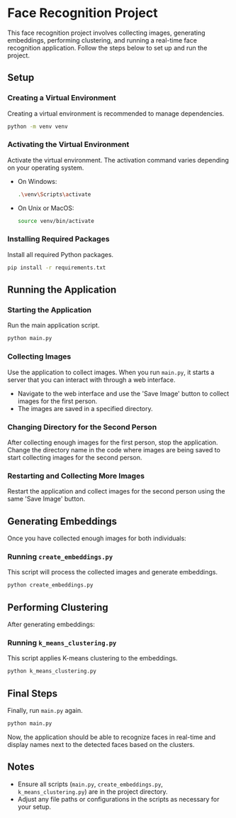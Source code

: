 
# Face Recognition Project

This face recognition project involves collecting images, generating embeddings, performing clustering, and running a real-time face recognition application. Follow the steps below to set up and run the project.

## Setup

### Creating a Virtual Environment

Creating a virtual environment is recommended to manage dependencies.

```bash
python -m venv venv
```

### Activating the Virtual Environment

Activate the virtual environment. The activation command varies depending on your operating system.

- On Windows:
  ```bash
  .\venv\Scripts\activate
  ```

- On Unix or MacOS:
  ```bash
  source venv/bin/activate
  ```

### Installing Required Packages

Install all required Python packages.

```bash
pip install -r requirements.txt
```

## Running the Application

### Starting the Application

Run the main application script.

```bash
python main.py
```

### Collecting Images

Use the application to collect images. When you run `main.py`, it starts a server that you can interact with through a web interface.

- Navigate to the web interface and use the 'Save Image' button to collect images for the first person.
- The images are saved in a specified directory.

### Changing Directory for the Second Person

After collecting enough images for the first person, stop the application. Change the directory name in the code where images are being saved to start collecting images for the second person.

### Restarting and Collecting More Images

Restart the application and collect images for the second person using the same 'Save Image' button.

## Generating Embeddings

Once you have collected enough images for both individuals:

### Running `create_embeddings.py`

This script will process the collected images and generate embeddings.

```bash
python create_embeddings.py
```

## Performing Clustering

After generating embeddings:

### Running `k_means_clustering.py`

This script applies K-means clustering to the embeddings.

```bash
python k_means_clustering.py
```

## Final Steps

Finally, run `main.py` again.

```bash
python main.py
```

Now, the application should be able to recognize faces in real-time and display names next to the detected faces based on the clusters.

## Notes

- Ensure all scripts (`main.py`, `create_embeddings.py`, `k_means_clustering.py`) are in the project directory.
- Adjust any file paths or configurations in the scripts as necessary for your setup.
